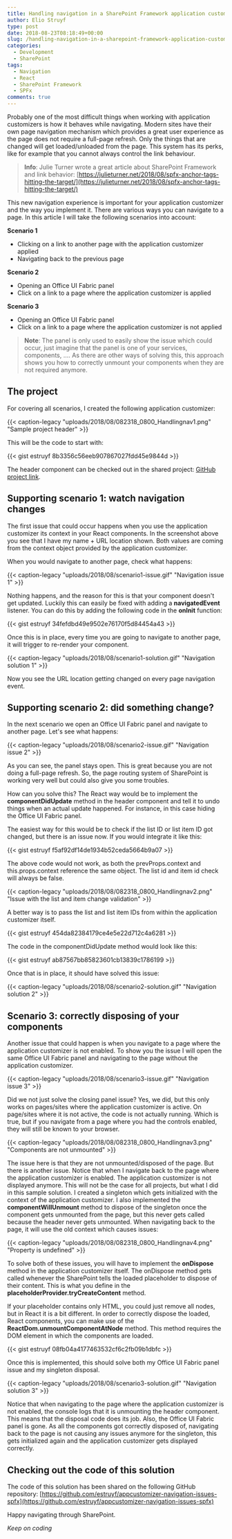 ```yaml
---
title: Handling navigation in a SharePoint Framework application customizer
author: Elio Struyf
type: post
date: 2018-08-23T08:18:49+00:00
slug: /handling-navigation-in-a-sharepoint-framework-application-customizer/
categories:
  - Development
  - SharePoint
tags:
  - Navigation
  - React
  - SharePoint Framework
  - SPFx
comments: true
---
```


Probably one of the most difficult things when working with application customizers is how it behaves while navigating. Modern sites have their own page navigation mechanism which provides a great user experience as the page does not require a full-page refresh. Only the things that are changed will get loaded/unloaded from the page. This system has its perks, like for example that you cannot always control the link behaviour.

> **Info**: Julie Turner wrote a great article about SharePoint Framework and link behavior: [https://julieturner.net/2018/08/spfx-anchor-tags-hitting-the-target/](https://julieturner.net/2018/08/spfx-anchor-tags-hitting-the-target/)

This new navigation experience is important for your application customizer and the way you implement it. There are various ways you can navigate to a page. In this article I will take the following scenarios into account:

**Scenario 1**

*   Clicking on a link to another page with the application customizer applied
*   Navigating back to the previous page

**Scenario 2**

*   Opening an Office UI Fabric panel
*   Click on a link to a page where the application customizer is applied

**Scenario 3**

*   Opening an Office UI Fabric panel
*   Click on a link to a page where the application customizer is not applied

> **Note**: The panel is only used to easily show the issue which could occur, just imagine that the panel is one of your services, components, .... As there are other ways of solving this, this approach shows you how to correctly unmount your components when they are not required anymore.

## The project

For covering all scenarios, I created the following application customizer:

{{< caption-legacy "uploads/2018/08/082318_0800_Handlingnav1.png" "Sample project header" >}}

This will be the code to start with:

{{< gist estruyf 8b3356c56eeb907867027fdd45e9844d >}}

The header component can be checked out in the shared project: [GitHub project link](https://github.com/estruyf/appcustomizer-navigation-issues-spfx).

## Supporting scenario 1: watch navigation changes

The first issue that could occur happens when you use the application customizer its context in your React components. In the screenshot above you see that I have my name + URL location shown. Both values are coming from the context object provided by the application customizer.

When you would navigate to another page, check what happens:

{{< caption-legacy "uploads/2018/08/scenario1-issue.gif" "Navigation issue 1" >}}

Nothing happens, and the reason for this is that your component doesn't get updated. Luckily this can easily be fixed with adding a **navigatedEvent** listener. You can do this by adding the following code in the **onInit** function:

{{< gist estruyf 34fefdbd49e9502e76170f5d84454a43 >}}

Once this is in place, every time you are going to navigate to another page, it will trigger to re-render your component.

{{< caption-legacy "uploads/2018/08/scenario1-solution.gif" "Navigation solution 1" >}}

Now you see the URL location getting changed on every page navigation event.

## Supporting scenario 2: did something change?

In the next scenario we open an Office UI Fabric panel and navigate to another page. Let's see what happens:

{{< caption-legacy "uploads/2018/08/scenario2-issue.gif" "Navigation issue 2" >}}

As you can see, the panel stays open. This is great because you are not doing a full-page refresh. So, the page routing system of SharePoint is working very well but could also give you some troubles.

How can you solve this? The React way would be to implement the **componentDidUpdate** method in the header component and tell it to undo things when an actual update happened. For instance, in this case hiding the Office UI Fabric panel.

The easiest way for this would be to check if the list ID or list item ID got changed, but there is an issue now. If you would integrate it like this:

{{< gist estruyf f5af92df14de1934b52ceda5664b9a07 >}}

The above code would not work, as both the prevProps.context and this.props.context reference the same object. The list id and item id check will always be false.

{{< caption-legacy "uploads/2018/08/082318_0800_Handlingnav2.png" "Issue with the list and item change validation" >}}

A better way is to pass the list and list item IDs from within the application customizer itself.

{{< gist estruyf 454da82384179ce4e5e22d712c4a6281 >}}

The code in the componentDidUpdate method would look like this:

{{< gist estruyf ab87567bb85823601cb13839c1786199 >}}

Once that is in place, it should have solved this issue:

{{< caption-legacy "uploads/2018/08/scenario2-solution.gif" "Navigation solution 2" >}}

## Scenario 3: correctly disposing of your components

Another issue that could happen is when you navigate to a page where the application customizer is not enabled. To show you the issue I will open the same Office UI Fabric panel and navigating to the page without the application customizer.

{{< caption-legacy "uploads/2018/08/scenario3-issue.gif" "Navigation issue 3" >}}

Did we not just solve the closing panel issue? Yes, we did, but this only works on pages/sites where the application customizer is active. On page/sites where it is not active, the code is not actually running. Which is true, but if you navigate from a page where you had the controls enabled, they will still be known to your browser.

{{< caption-legacy "uploads/2018/08/082318_0800_Handlingnav3.png" "Components are not unmounted" >}}

The issue here is that they are not unmounted/disposed of the page. But there is another issue. Notice that when I navigate back to the page where the application customizer is enabled. The application customizer is not displayed anymore. This will not be the case for all projects, but what I did in this sample solution. I created a singleton which gets initialized with the context of the application customizer. I also implemented the **componentWillUnmount** method to dispose of the singleton once the component gets unmounted from the page, but this never gets called because the header never gets unmounted. When navigating back to the page, it will use the old context which causes issues:

{{< caption-legacy "uploads/2018/08/082318_0800_Handlingnav4.png" "Property is undefined" >}}

To solve both of these issues, you will have to implement the **onDispose** method in the application customizer itself. The onDispose method gets called whenever the SharePoint tells the loaded placeholder to dispose of their content. This is what you define in the **placeholderProvider.tryCreateContent** method.

If your placeholder contains only HTML, you could just remove all nodes, but in React it is a bit different. In order to correctly dispose the loaded, React components, you can make use of the **ReactDom.unmountComponentAtNode** method. This method requires the DOM element in which the components are loaded.

{{< gist estruyf 08fb04a4177463532cf6c2fb09b1dbfc >}}

Once this is implemented, this should solve both my Office UI Fabric panel issue and my singleton disposal.

{{< caption-legacy "uploads/2018/08/scenario3-solution.gif" "Navigation solution 3" >}}

Notice that when navigating to the page where the application customizer is not enabled, the console logs that it is unmounting the header component. This means that the disposal code does its job. Also, the Office UI Fabric panel is gone. As all the components got correctly disposed of, navigating back to the page is not causing any issues anymore for the singleton, this gets initialized again and the application customizer gets displayed correctly.

## Checking out the code of this solution

The code of this solution has been shared on the following GitHub repository: [https://github.com/estruyf/appcustomizer-navigation-issues-spfx](https://github.com/estruyf/appcustomizer-navigation-issues-spfx)

Happy navigating through SharePoint.

_Keep on coding_